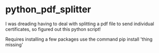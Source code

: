 # python_pdf_splitter
I was dreading having to deal with splitting a pdf file to send individual certificates, so figured out this python script!

Requires installing a few packages
use the command
pip install 'thing missing'
